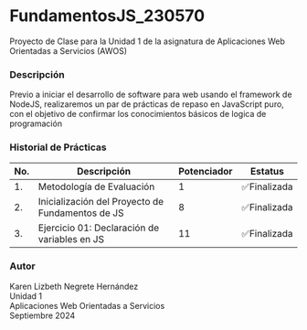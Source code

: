 # FundamentosJS_230570

Proyecto de Clase para la Unidad 1 de la asignatura de Aplicaciones Web Orientadas a Servicios (AWOS)



### Descripción
Previo a iniciar el desarrollo de software para web usando el framework de NodeJS, realizaremos un par de prácticas de repaso en JavaScript puro, con el objetivo de confirmar los conocimientos básicos de logica de programación 

### Historial de Prácticas

|No.|Descripción|Potenciador|Estatus|
|--|--|--|--|
|1.|Metodología de Evaluación|1| ✅Finalizada|
|2.|Inicialización del Proyecto de Fundamentos de JS|8|✅Finalizada|
|3.|Ejercicio 01: Declaración de variables en JS|11|✅Finalizada|

### Autor
Karen Lizbeth Negrete Hernández <br>
Unidad 1  <br>
Aplicaciones Web Orientadas a Servicios  <br>
Septiembre 2024 <br>

